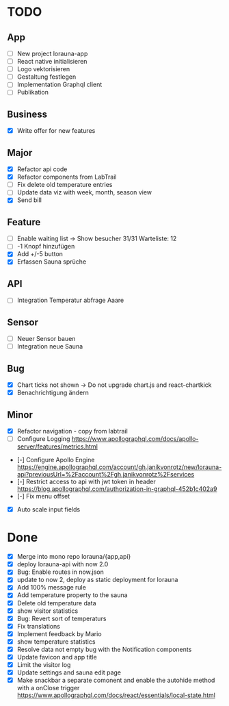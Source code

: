 # TODO

## App

- [ ] New project lorauna-app
- [ ] React native initialisieren
- [ ] Logo vektorisieren
- [ ] Gestaltung festlegen
- [ ] Implementation Graphql client
- [ ] Publikation

## Business

- [x] Write offer for new features

## Major

- [x] Refactor api code
- [x] Refactor components from LabTrail
- [ ] Fix delete old temperature entries
- [ ] Update data viz with week, month, season view
- [x] Send bill

## Feature

- [ ] Enable waiting list -> Show besucher 31/31 Warteliste: 12
- [ ] -1 Knopf hinzufügen
- [x] Add +/-5 button
- [x] Erfassen Sauna sprüche

## API

- [ ] Integration Temperatur abfrage Aaare

## Sensor

- [ ] Neuer Sensor bauen
- [ ] Integration neue Sauna

## Bug

- [x] Chart ticks not shown -> Do not upgrade chart.js and react-chartkick
- [x] Benachrichtigung ändern

## Minor

- [x] Refactor navigation - copy from labtrail
- [ ] Configure Logging
    https://www.apollographql.com/docs/apollo-server/features/metrics.html
- [-] Configure Apollo Engine
    https://engine.apollographql.com/account/gh.janikvonrotz/new/lorauna-api?previousUrl=%2Faccount%2Fgh.janikvonrotz%2Fservices
- [-] Restrict access to api with jwt token in header
    https://blog.apollographql.com/authorization-in-graphql-452b1c402a9
- [-] Fix menu offset
- [x] Auto scale input fields

# Done

- [x] Merge into mono repo lorauna/{app,api}
- [x] deploy lorauna-api with now 2.0
- [x] Bug: Enable routes in now.json
- [x] update to now 2, deploy as static deployment for lorauna
- [x] Add 100% message rule
- [x] Add temperature property to the sauna
- [x] Delete old temperature data
- [x] show visitor statistics
- [x] Bug: Revert sort of temperaturs
- [x] Fix translations
- [x] Implement feedback by Mario
- [x] show temperature statistics
- [x] Resolve data not empty bug with the Notification components
- [x] Update favicon and app title
- [x] Limit the visitor log
- [x] Update settings and sauna edit page
- [x] Make snackbar a separate comonent and enable the autohide method with a onClose trigger
    https://www.apollographql.com/docs/react/essentials/local-state.html